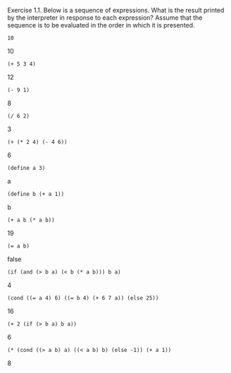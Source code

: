 Exercise 1.1.  Below is a sequence of expressions. What is the result printed by the interpreter in response to each expression? Assume that the sequence is to be evaluated in the order in which it is presented.

`10`

10

`(+ 5 3 4)`

12

`(- 9 1)`

8

`(/ 6 2)`

3

`(+ (* 2 4) (- 4 6))`

6

`(define a 3)`

a

`(define b (+ a 1))`

b

`(+ a b (* a b))`

19

`(= a b)`

false

`(if (and (> b a) (< b (* a b)))
    b
    a)`

4

`(cond ((= a 4) 6)
      ((= b 4) (+ 6 7 a))
      (else 25))`

16

`(+ 2 (if (> b a) b a))`

6

`(* (cond ((> a b) a)
         ((< a b) b)
         (else -1))
   (+ a 1))`

8

